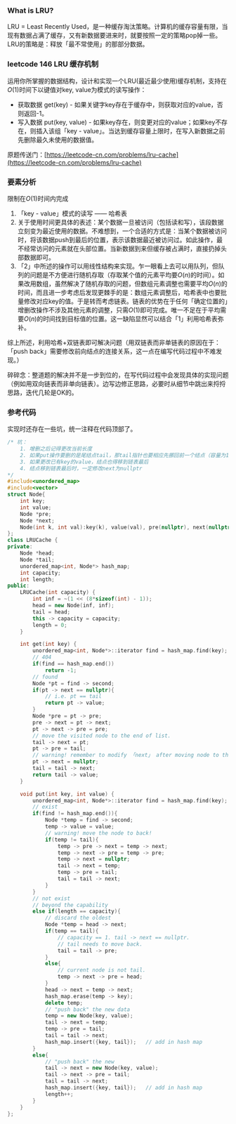 ### What is LRU?

LRU = Least Recently Used，是一种缓存淘汰策略。计算机的缓存容量有限，当现有数据占满了缓存，又有新数据要进来时，就要按照一定的策略pop掉一些。LRU的策略是：释放「最不常使用」的那部分数据。

### leetcode 146 LRU 缓存机制

运用你所掌握的数据结构，设计和实现一个LRU(最近最少使用)缓存机制，支持在$O(1)$时间下以键值对key, value为模式的读写操作：

+ 获取数据 get(key) - 如果关键字key存在于缓存中，则获取对应的value，否则返回-1。
+ 写入数据 put(key, value) - 如果key存在，则变更对应的value；如果key不存在，则插入该组「key - value」。当达到缓存容量上限时，在写入新数据之前先删除最久未使用的数据值。

原题传送门：[https://leetcode-cn.com/problems/lru-cache](https://leetcode-cn.com/problems/lru-cache)

### 要素分析

限制在$O(1)$时间内完成

1. 「key - value」模式的读写 —— 哈希表
2. 关于使用时间更具体的表述：某个数据一旦被访问（包括读和写），该段数据立刻变为最近使用的数据。不难想到，一个合适的方式是：当某个数据被访问时，将该数据push到最后的位置，表示该数据最近被访问过。如此操作，最不经常访问的元素就在头部位置。当新数据到来但缓存被占满时，直接扔掉头部数据即可。
3. 「2」中所述的操作可以用线性结构来实现。乍一眼看上去可以用队列，但队列的问题是不方便进行随机存取（存取某个值的元素平均要$O(n)$的时间）。如果改用数组，虽然解决了随机存取的问题，但数组元素调整也需要平均$O(n)$的时间，而且进一步考虑后发现更棘手的是：数组元素调整后，哈希表中也要批量修改对应key的值。于是转而考虑链表。链表的优势在于任何「确定位置的」增删改操作不涉及其他元素的调整，只需$O(1)$即可完成。唯一不足在于平均需要$O(n)$的时间找到目标值的位置。这一缺陷显然可以结合「1」利用哈希表弥补。

综上所述，利用哈希+双链表即可解决问题（用双链表而非单链表的原因在于：「push back」需要修改前向结点的连接关系，这一点在编写代码过程中不难发现。）

碎碎念：整道题的解决并不是一步到位的，在写代码过程中会发现具体的实现问题（例如用双向链表而非单向链表）。边写边修正思路，必要时从细节中跳出来捋捋思路，迭代几轮是OK的。

### 参考代码

实现时还存在一些坑，统一注释在代码顶部了。

```c++
/* 坑：
    1. 增删之后记得更改当前长度
    2. 如果put操作要删的是尾结点tail，那tail指针也要相应先挪回前一个结点（容量为1的边界情况）
    3. 如果更改已有key的value，结点也得移到链表最后
    4. 结点移到链表最后时，一定修改next为nullptr
*/
#include<unordered_map>
#include<vector>
struct Node{
    int key;
    int value;
    Node *pre;
    Node *next;
    Node(int k, int val):key(k), value(val), pre(nullptr), next(nullptr) {}
};
class LRUCache {
private:
    Node *head;
    Node *tail;
    unordered_map<int, Node*> hash_map;
    int capacity;
    int length;
public:
    LRUCache(int capacity) {
        int inf = ~(1 << (8*sizeof(int) - 1));
        head = new Node(inf, inf);
        tail = head;
        this -> capacity = capacity;
        length = 0;
    }

    int get(int key) {
        unordered_map<int, Node*>::iterator find = hash_map.find(key);
        // 404
        if(find == hash_map.end())
            return -1;
        // found
        Node *pt = find -> second;
        if(pt -> next == nullptr){
            // i.e. pt == tail
            return pt -> value;
        }
        Node *pre = pt -> pre;
        pre -> next = pt -> next;
        pt -> next -> pre = pre;
        // move the visited node to the end of list.
        tail -> next = pt;
        pt -> pre = tail;
        // warning! remember to modify 「next」 after moving node to the back.
        pt -> next = nullptr;
        tail = tail -> next;
        return tail -> value;
    }

    void put(int key, int value) {
        unordered_map<int, Node*>::iterator find = hash_map.find(key);
        // exist
        if(find != hash_map.end()){
            Node *temp = find -> second;
            temp -> value = value;
            // warning! move the node to back!
            if(temp != tail){
                temp -> pre -> next = temp -> next;
                temp -> next -> pre = temp -> pre;
                temp -> next = nullptr;
                tail -> next = temp;
                temp -> pre = tail;
                tail = tail -> next;
            }
        }
        // not exist
        // beyond the capability
        else if(length == capacity){
            // discard the oldest
            Node *temp = head -> next;
            if(temp == tail){
                // capacity == 1. tail -> next == nullptr.
                // tail needs to move back.
                tail = tail -> pre;
            }
            else{
                // current node is not tail.
                temp -> next -> pre = head;
            }
            head -> next = temp -> next;
            hash_map.erase(temp -> key);
            delete temp;
            // "push back" the new data
            temp = new Node(key, value);
            tail -> next = temp;
            temp -> pre = tail;
            tail = tail -> next;
            hash_map.insert({key, tail});   // add in hash map
        }
        else{
            // "push back" the new
            tail -> next = new Node(key, value);
            tail -> next -> pre = tail;
            tail = tail -> next;
            hash_map.insert({key, tail});   // add in hash map
            length++;
        }
    }
};
```
